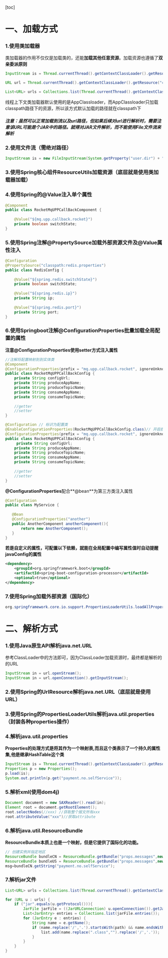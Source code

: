 [toc]

# 一、加载方式

### 1.使用类加载器

类加载器的作用不仅仅是加载类的，还能**加载其他任意资源**。加载资源也遵循了**双亲委派原则**

```java
InputStream is = Thread.currentThread().getContextClassLoader().getResourceAsStream("application.xml");

URL url = Thread.currentThread().getContextClassLoader().getResource("com/tangdi");

List<URL> urls = Collections.list(Thread.currentThread().getContextClassLoader().getResources("com/tangdi"));
```

线程上下文类加载器默认使用的是AppClassloader，而AppClassloader只加载classpath路径下的资源，所以该方式默认加载的路径就在classpath下

##### 注意：虽然可以正常加载到流以及url路径，但如果后续对url进行解析时，需要注意该URL可能是个JAR中的路径。就得对JAR文件解析，而不能使用File文件流来解析



### 2.使用文件流（需绝对路径）

```java
InputStream is = new FileInputStream(System.getProperty("user.dir") + "/WebContent/WEB-INF/" + resource);
```



### 3.使用Spring核心组件ResourceUtils加载资源（底层就是使用类加载器加载）





### 4.使用Spring的@Value注入单个属性

```java
@Component
public class RocketMqUPPCallBackComponent {
	
	@Value("${mq.upp.callback.rocket}")
    private boolean switchState;
}
```



### 5.使用Spring注解@PropertySource加载外部资源文件及@Value属性注入

```java
@Configuration
@PropertySource("classpath:redis.properties")
public class RedisConfig {
	
	@Value("${spring.redis.switchState}")
    private boolean switchState;
    
    @Value("${spring.redis.ip}")
    private String ip;
    
    @Value("${spring.redis.port}")
    private String port;
}
```



### 6.使用Springboot注解@ConfigurationProperties批量加载全局配置的属性

**注意@ConfigurationProperties使用setter方式注入属性**

```java
//注解将配置映射到到实体类
@Component
@ConfigurationProperties(prefix = "mq.upp.callback.rocket", ignoreUnknownFields = false)
public class RocketMqUPPCallBackConfig {
    private String configUrl;
    private String produceAppName;
    private String produceTopicName;
    private String consumeAppName;
    private String consumeTopicName;
    
    //getter
    //setter
}

@Configuration // 标识为配置类
@EnableConfigurationProperties(RocketMqUPPCallBackConfig.class)// 开启批量属性注入
@ConfigurationProperties(prefix = "mq.upp.callback.rocket", ignoreUnknownFields = false) // 通过setter批量注入属性
public class RocketMqUPPCallBackConfig {
     private String configUrl;
    private String produceAppName;
    private String produceTopicName;
    private String consumeAppName;
    private String consumeTopicName;
    
    //getter
    //setter
}
```

**@ConfigurationProperties**配合**@bean**为第三方类注入属性

```java
@Configuration
public class MyService {
    
   @Bean
   @ConfigurationProperties("another")
   public AnotherComponent anotherComponent(){
       return new AnotherComponent();
   }
}
```

**若是自定义的属性，可配置以下依赖，就能在全局配置中编写属性值时自动提醒javaConfig的属性**

```xml
<dependency>
    <groupId>org.springframework.boot</groupId>
    <artifactId>spring-boot-configuration-processor</artifactId>
    <optional>true</optional>
</dependency>
```



### 7.使用Spring加载外部资源（国际化）

```java
org.springframework.core.io.support.PropertiesLoaderUtils.loadAllProperties(i18n/exception_ko.properties);
```



# 二、解析方式

### 1.使用Java原生API解析java.net.URL

参考ClassLoader中的方法即可，因为ClassLoader加载资源时，最终都是解析的的URL

```java
InputStream in = url.openStream();
InputStream in = url.openConnection().getInputStream();
```



### 2.使用Spring的UrlResource解析java.net.URL（底层就是使用URL）



### 3.使用Spring的PropertiesLoaderUtils解析java.util.properties（封装各种properties操作）



### 4.解析java.util.properties

**Properties的处理方式是将其作为一个映射表,而且这个类表示了一个持久的属性集,他是继承HashTable这个类**

```java
InputStream is = Thread.currentThread().getContextClassLoader().getResourceAsStream("application.xml");
Properties p = new Properties();
p.load(is);
System.out.println(p.get("payment.no.selfService"));
```



### 5.解析xml(使用dom4j)

```java
Document document = new SAXReader().read(in);
Element root = document.getRootElement();
root.selectNodes(//xxx) //获取整个报文所有xxx
root.attributeValue("xxx")//获取attribute
```



### 6.解析java.util.ResourceBundle

**ResourceBundle本质上也是一个映射，但是它提供了国际化的功能。**

```java
// 创建实例并指定地区
ResourceBundle bundleCN = ResourceBundle.getBundle("props.messages",new Locale("zh","CN"));
ResourceBundle bundleUS = ResourceBundle.getBundle("props.messages",new Locale("en","US"));
msg=bundleCN.getString("payment.no.selfService");
```



### 7.解析jar文件

```java
List<URL> urls = Collections.list(Thread.currentThread().getContextClassLoader().getResources(newpath));

for (URL u : urls) {
    if ("jar".equals(u.getProtocol())){
        JarFile jarFile = ((JarURLConnection) u.openConnection()).getJarFile();
        List<JarEntry> entries = Collections.list(jarFile.entries());
        for (JarEntry e : entries) {
            String name = e.getName();
            if (name.replace('/','.').startsWith(path) && name.endsWith(".class") && !name.contains("$")){
                list.add(name.replace(".class","").replace('/','.'));
            }
        }
    }
}
```

